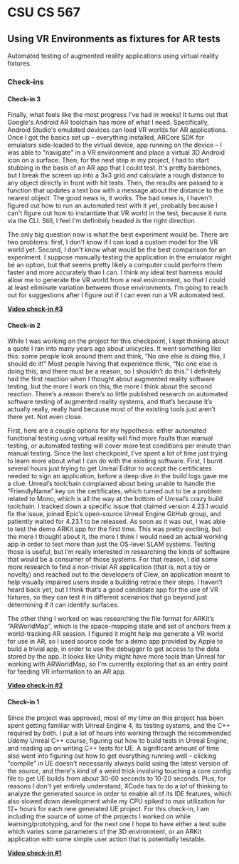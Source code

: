 # CSU CS 567

## Using VR Environments as fixtures for AR tests

Automated testing of augmented reality applications using virtual
reality fixtures.

### Check-ins

#### Check-in 3

Finally, what feels like the most progress I've had in weeks! It turns
out that Google's Android AR toolchain has more of what I need.
Specifically, Android Studio's emulated devices can load VR worlds for
AR applications. Once I got the basics set up – everything installed,
ARCore SDK for emulators side-loaded to the virtual device, app running
on the device – I was able to "navigate" in a VR environment and place
a virtual 3D Android icon on a surface. Then, for the next step in my
project, I had to start stubbing in the basis of an AR app that I could
test. It's pretty barebones, but I break the screen up into a 3x3 grid
and calculate a rough distance to any object directly in front with hit
tests. Then, the results are passed to a function that updates a text
box with a message about the distance to the nearest object. The good
news is, it works. The bad news is, I haven't figured out how to run an
automated test with it yet, probably because I can't figure out how to
instantiate that VR world in the test, because it runs via the CLI.
Still, I feel I'm definitely headed in the right direction.

The only big question now is what the best experiment would be. There
are two problems: first, I don't know if I can load a custom model for
the VR world yet. Second, I don't know what would be the best
comparison for an experiment. I suppose manually testing the application
in the emulator might be an option, but that seems pretty likely a
computer could perform them faster and more accurately than I can. I
think my ideal test harness would allow me to generate the VR world from
a real environment, so that I could at least eliminate variation between
those environments. I'm going to reach out for suggestions after I
figure out if I can even run a VR automated test.

**[Video check-in #3](https://youtu.be/s12f76gebGM)**


#### Check-in 2

While I was working on the project for this checkpoint, I kept thinking
about a quote I ran into many years ago about unicycles. It went
something like this: some people look around them and think, “No one
else is doing this, I should do it!” Most people having that experience
think, “No one else is doing this, and there must be a reason, so I
shouldn’t do this.” I definitely had the first reaction when I thought
about augmented reality software testing, but the more I work on this,
the more I think about the second reaction. There’s a reason there’s so
little published research on automated software testing of augmented
reality systems, and that’s because it’s actually really, really hard
because most of the existing tools just aren’t there yet. Not even close.

First, here are a couple options for my hypothesis: either automated
functional testing using virtual reality will find more faults than
manual testing, or automated testing will cover more test conditions
per minute than manual testing. Since the last checkpoint, I’ve spent a
lot of time just trying to learn more about what I can do with the
existing software. First, I burnt several hours just trying to get
Unreal Editor to accept the certificates needed to sign an application,
before a deep dive in the build logs gave me a clue: Unreal’s toolchain
complained about being unable to handle the “FriendlyName” key on the
certificates, which turned out to be a problem related to Mono, which is
all the way at the bottom of Unreal’s crazy build toolchain. I tracked
down a specific issue that claimed version 4.23.1 would fix the issue,
joined Epic’s open-source Unreal Engine GitHub group, and patiently
waited for 4.23.1 to be released. As soon as it was out, I was able to
test the demo ARKit app for the first time. This was pretty exciting,
but the more I thought about it, the more I think I would need an actual
working app in order to test more than just the OS-level SLAM systems.
Testing those is useful, but I’m really interested in researching the
kinds of software that would be a consumer of those systems. For that
reason, I did some more research to find a non-trivial AR application
(that is, not a toy or novelty) and reached out to the developers of
Clew, an application meant to help visually impaired users inside a
building retrace their steps. I haven’t heard back yet, but I think
that’s a good candidate app for the use of VR fixtures, so they can test
it in different scenarios that go beyond just determining if it can
identify surfaces.

The other thing I worked on was researching the file format for ARKit’s
“ARWorldMap”, which is the space-mapping state and set of anchors from a
world-tracking AR session. I figured it might help me generate a VR
world for use in AR, so I used source code for a demo app provided by
Apple to build a trivial app, in order to use the debugger to get access
to the data stored by the app. It looks like Unity might have more tools
than Unreal for working with ARWorldMap, so I'm currently exploring that
as an entry point for feeding VR information to an AR app.

**[Video check-in #2](https://youtu.be/n1GnYoovOiU)**

#### Check-in 1

Since the project was approved, most of my time on this project has been
spent getting familiar with Unreal Engine 4, its testing systems, and
the C++ required by both. I put a lot of hours into working through the
recommended Udemy Unreal C++ course, figuring out how to build tests
in Unreal Engine, and reading up on writing C++ tests for UE. A
significant amount of time also went into figuring out how to get
everything running well – clicking "compile" in UE doesn't necessarily
always build using the latest version of the source, and there's kind
of a weird trick involving touching a core config file to get UE builds
from about 30-60 seconds to 10-20 seconds. Plus, for reasons I don't
yet entirely understand, XCode has to do a _lot_ of thinking to analyze
the generated source in order to enable all of its IDE features, which
also slowed down development while my CPU spiked to max utilization for
12+ hours for each new generated UE project. For this check-in, I am
including the source of some of the projects I worked on while
learning/prototyping, and for the next one I hope to have either a test
suite which varies some parameters of the 3D environment, or an ARKit
application with some simple user action that is potentially testable.

**[Video check-in #1](https://youtu.be/vpzpBfPq6DE)**